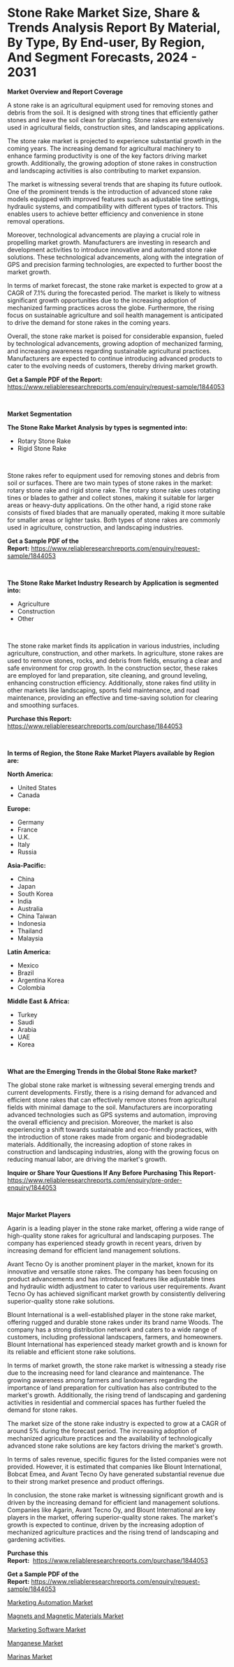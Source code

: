 <p><h1>Stone Rake Market Size, Share & Trends Analysis Report By Material, By Type, By End-user, By Region, And Segment Forecasts, 2024 - 2031</h1></p><p><strong>Market Overview and Report Coverage</strong></p>
<p><p>A stone rake is an agricultural equipment used for removing stones and debris from the soil. It is designed with strong tines that efficiently gather stones and leave the soil clean for planting. Stone rakes are extensively used in agricultural fields, construction sites, and landscaping applications.</p><p>The stone rake market is projected to experience substantial growth in the coming years. The increasing demand for agricultural machinery to enhance farming productivity is one of the key factors driving market growth. Additionally, the growing adoption of stone rakes in construction and landscaping activities is also contributing to market expansion.</p><p>The market is witnessing several trends that are shaping its future outlook. One of the prominent trends is the introduction of advanced stone rake models equipped with improved features such as adjustable tine settings, hydraulic systems, and compatibility with different types of tractors. This enables users to achieve better efficiency and convenience in stone removal operations.</p><p>Moreover, technological advancements are playing a crucial role in propelling market growth. Manufacturers are investing in research and development activities to introduce innovative and automated stone rake solutions. These technological advancements, along with the integration of GPS and precision farming technologies, are expected to further boost the market growth.</p><p>In terms of market forecast, the stone rake market is expected to grow at a CAGR of 7.1% during the forecasted period. The market is likely to witness significant growth opportunities due to the increasing adoption of mechanized farming practices across the globe. Furthermore, the rising focus on sustainable agriculture and soil health management is anticipated to drive the demand for stone rakes in the coming years.</p><p>Overall, the stone rake market is poised for considerable expansion, fueled by technological advancements, growing adoption of mechanized farming, and increasing awareness regarding sustainable agricultural practices. Manufacturers are expected to continue introducing advanced products to cater to the evolving needs of customers, thereby driving market growth.</p></p>
<p><strong>Get a Sample PDF of the Report:</strong> <a href="https://www.reliableresearchreports.com/enquiry/request-sample/1844053">https://www.reliableresearchreports.com/enquiry/request-sample/1844053</a></p>
<p>&nbsp;</p>
<p><strong>Market Segmentation</strong></p>
<p><strong>The Stone Rake Market Analysis by types is segmented into:</strong></p>
<p><ul><li>Rotary Stone Rake</li><li>Rigid Stone Rake</li></ul></p>
<p>&nbsp;</p>
<p><p>Stone rakes refer to equipment used for removing stones and debris from soil or surfaces. There are two main types of stone rakes in the market: rotary stone rake and rigid stone rake. The rotary stone rake uses rotating tines or blades to gather and collect stones, making it suitable for larger areas or heavy-duty applications. On the other hand, a rigid stone rake consists of fixed blades that are manually operated, making it more suitable for smaller areas or lighter tasks. Both types of stone rakes are commonly used in agriculture, construction, and landscaping industries.</p></p>
<p><strong>Get a Sample PDF of the Report:</strong>&nbsp;<a href="https://www.reliableresearchreports.com/enquiry/request-sample/1844053">https://www.reliableresearchreports.com/enquiry/request-sample/1844053</a></p>
<p>&nbsp;</p>
<p><strong>The Stone Rake Market Industry Research by Application is segmented into:</strong></p>
<p><ul><li>Agriculture</li><li>Construction</li><li>Other</li></ul></p>
<p>&nbsp;</p>
<p><p>The stone rake market finds its application in various industries, including agriculture, construction, and other markets. In agriculture, stone rakes are used to remove stones, rocks, and debris from fields, ensuring a clear and safe environment for crop growth. In the construction sector, these rakes are employed for land preparation, site cleaning, and ground leveling, enhancing construction efficiency. Additionally, stone rakes find utility in other markets like landscaping, sports field maintenance, and road maintenance, providing an effective and time-saving solution for clearing and smoothing surfaces.</p></p>
<p><strong>Purchase this Report:</strong>&nbsp; <a href="https://www.reliableresearchreports.com/purchase/1844053">https://www.reliableresearchreports.com/purchase/1844053</a></p>
<p>&nbsp;</p>
<p><strong>In terms of Region, the Stone Rake Market Players available by Region are:</strong></p>
<p>
    <p> <strong> North America: </strong>
        <ul>
            <li>United States</li>
            <li>Canada</li>
        </ul>
        </p> 
    <p> <strong> Europe: </strong>
        <ul>
            <li>Germany</li>
            <li>France</li>
            <li>U.K.</li>
            <li>Italy</li>
            <li>Russia</li>
        </ul>
        </p> 
    <p> <strong> Asia-Pacific: </strong>
        <ul>
            <li>China</li>
            <li>Japan</li>
            <li>South Korea</li>
            <li>India</li>
            <li>Australia</li>
            <li>China Taiwan</li>
            <li>Indonesia</li>
            <li>Thailand</li>
            <li>Malaysia</li>
        </ul>
        </p> 
    <p> <strong> Latin America: </strong>
        <ul>
            <li>Mexico</li>
            <li>Brazil</li>
            <li>Argentina Korea</li>
            <li>Colombia</li>
        </ul>
        </p> 
    <p> <strong> Middle East & Africa: </strong>
        <ul>
            <li>Turkey</li>
            <li>Saudi</li>
            <li>Arabia</li>
            <li>UAE</li>
            <li>Korea</li>
        </ul>
    </p>
    </p>
<p>&nbsp;</p>
<p><strong>What are the Emerging Trends in the Global Stone Rake market?</strong></p>
<p><p>The global stone rake market is witnessing several emerging trends and current developments. Firstly, there is a rising demand for advanced and efficient stone rakes that can effectively remove stones from agricultural fields with minimal damage to the soil. Manufacturers are incorporating advanced technologies such as GPS systems and automation, improving the overall efficiency and precision. Moreover, the market is also experiencing a shift towards sustainable and eco-friendly practices, with the introduction of stone rakes made from organic and biodegradable materials. Additionally, the increasing adoption of stone rakes in construction and landscaping industries, along with the growing focus on reducing manual labor, are driving the market's growth.</p></p>
<p><strong>Inquire or Share Your Questions If Any Before Purchasing This Report</strong>- <a href="https://www.reliableresearchreports.com/enquiry/pre-order-enquiry/1844053">https://www.reliableresearchreports.com/enquiry/pre-order-enquiry/1844053</a></p>
<p>&nbsp;</p>
<p><strong>Major Market Players</strong></p>
<p><p>Agarin is a leading player in the stone rake market, offering a wide range of high-quality stone rakes for agricultural and landscaping purposes. The company has experienced steady growth in recent years, driven by increasing demand for efficient land management solutions.</p><p>Avant Tecno Oy is another prominent player in the market, known for its innovative and versatile stone rakes. The company has been focusing on product advancements and has introduced features like adjustable tines and hydraulic width adjustment to cater to various user requirements. Avant Tecno Oy has achieved significant market growth by consistently delivering superior-quality stone rake solutions.</p><p>Blount International is a well-established player in the stone rake market, offering rugged and durable stone rakes under its brand name Woods. The company has a strong distribution network and caters to a wide range of customers, including professional landscapers, farmers, and homeowners. Blount International has experienced steady market growth and is known for its reliable and efficient stone rake solutions.</p><p>In terms of market growth, the stone rake market is witnessing a steady rise due to the increasing need for land clearance and maintenance. The growing awareness among farmers and landowners regarding the importance of land preparation for cultivation has also contributed to the market's growth. Additionally, the rising trend of landscaping and gardening activities in residential and commercial spaces has further fueled the demand for stone rakes.</p><p>The market size of the stone rake industry is expected to grow at a CAGR of around 5% during the forecast period. The increasing adoption of mechanized agriculture practices and the availability of technologically advanced stone rake solutions are key factors driving the market's growth.</p><p>In terms of sales revenue, specific figures for the listed companies were not provided. However, it is estimated that companies like Blount International, Bobcat Emea, and Avant Tecno Oy have generated substantial revenue due to their strong market presence and product offerings.</p><p>In conclusion, the stone rake market is witnessing significant growth and is driven by the increasing demand for efficient land management solutions. Companies like Agarin, Avant Tecno Oy, and Blount International are key players in the market, offering superior-quality stone rakes. The market's growth is expected to continue, driven by the increasing adoption of mechanized agriculture practices and the rising trend of landscaping and gardening activities.</p></p>
<p><strong>Purchase this Report:</strong>&nbsp;&nbsp;<a href="https://www.reliableresearchreports.com/purchase/1844053">https://www.reliableresearchreports.com/purchase/1844053</a></p>
<p></p>
<p><strong>Get a Sample PDF of the Report:</strong>&nbsp;<a href="https://www.reliableresearchreports.com/enquiry/request-sample/1844053">https://www.reliableresearchreports.com/enquiry/request-sample/1844053</a></p>
<p><p><a href="https://medium.com/@marcoshoppe2023/marketing-automation-market-size-cagr-trends-2024-2030-e3eb3b7b4b76">Marketing Automation Market</a></p><p><a href="https://medium.com/@marcoshoppe2023/magnets-and-magnetic-materials-market-exploring-market-share-market-trends-and-future-growth-a85cd378791c">Magnets and Magnetic Materials Market</a></p><p><a href="https://medium.com/@marcoshoppe2023/marketing-software-market-trends-and-market-analysis-forecasted-for-period-2023-2030-81c852c0a37c">Marketing Software Market</a></p><p><a href="https://medium.com/@marcoshoppe2023/manganese-market-comprehensive-assessment-by-type-application-and-geography-c8677a5ad70f">Manganese Market</a></p><p><a href="https://medium.com/@marcoshoppe2023/marinas-market-trends-and-market-analysis-forecasted-for-period-2023-2030-695ef53f1ced">Marinas Market</a></p></p>